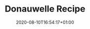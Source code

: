 ---
title: "Donauwelle Recipe"
date: 2020-08-10T16:54:17+01:00
description: "Authentic German donauwelle recipe to make a heavenly dessert using a perfect mix of chocolate, cherries and vanilla pudding."
image: "https://images2.imgbox.com/4d/c9/2vZrDW5f_o.jpg"
keywordList: "carrot cake, cake recipes, nuts, carrots"
tags: ["baking", "cakes", "birthdaycakes"]
url: "/recipes/dessert/donauwelle-recipe/"
prepTime: "45 min"
cookTime: "45 min"
totalTime: "1h30min"
recipeYield: "8 servings"
draft: True
---
